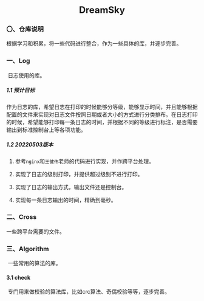<div align = "center">
	<font size = "5">
    	<b>DreamSky</b>
    </font>    
</div>

### 〇、仓库说明

​		根据学习和积累，将一些代码进行整合，作为一些具体的库，并逐步完善。

### 一、Log

​		日志使用的库。

##### 1.1 预计目标

​		作为日志的库，希望日志在打印的时候能够分等级，能够显示时间，并且能够根据配置的文件来实现对日志文件按照日期或者大小的方式进行分类排布。在日志打印的时候，希望能够打印每一条日志的时间，并根据不同的等级进行标注，是否需要输出到标准控制台上等各项功能。

##### 1.2 20220503版本

1. 参考`nginx`和`王健伟`老师的代码进行实现，并作跨平台处理。

2. 实现了日志的级别打印，并提供超过级别不进行打印。
3. 实现了日志的输出方式，输出文件还是控制台。
4. 实现每一条日志输出的时间，精确到毫秒。

### 二、Cross

一些跨平台需要的文件。

### 三、Algorithm

​		一些常用的算法的库。

#### 3.1 check

​		专门用来做校验的算法库，比如crc算法、奇偶校验等等，逐步完善。